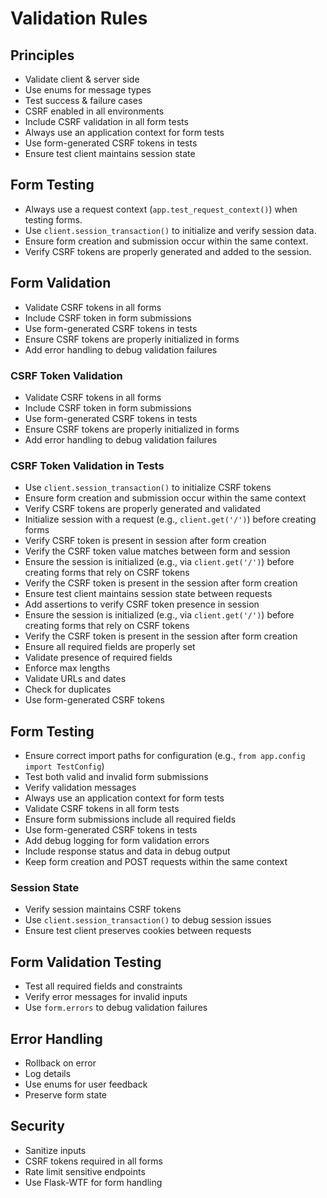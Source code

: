 # Validation Rules
## Principles
- Validate client & server side
- Use enums for message types
- Test success & failure cases
- CSRF enabled in all environments
- Include CSRF validation in all form tests
- Always use an application context for form tests
- Use form-generated CSRF tokens in tests
- Ensure test client maintains session state

## Form Testing
- Always use a request context (`app.test_request_context()`) when testing forms.
- Use `client.session_transaction()` to initialize and verify session data.
- Ensure form creation and submission occur within the same context.
- Verify CSRF tokens are properly generated and added to the session.

## Form Validation
- Validate CSRF tokens in all forms
- Include CSRF token in form submissions
- Use form-generated CSRF tokens in tests
- Ensure CSRF tokens are properly initialized in forms
- Add error handling to debug validation failures

### CSRF Token Validation
- Validate CSRF tokens in all forms
- Include CSRF token in form submissions
- Use form-generated CSRF tokens in tests
- Ensure CSRF tokens are properly initialized in forms
- Add error handling to debug validation failures

### CSRF Token Validation in Tests
- Use `client.session_transaction()` to initialize CSRF tokens
- Ensure form creation and submission occur within the same context
- Verify CSRF tokens are properly generated and validated
- Initialize session with a request (e.g., `client.get('/')`) before creating forms
- Verify CSRF token is present in session after form creation
- Verify the CSRF token value matches between form and session
- Ensure the session is initialized (e.g., via `client.get('/')`) before creating forms that rely on CSRF tokens
- Verify the CSRF token is present in the session after form creation
- Ensure test client maintains session state between requests
- Add assertions to verify CSRF token presence in session
- Ensure the session is initialized (e.g., via `client.get('/')`) before creating forms that rely on CSRF tokens
- Verify the CSRF token is present in the session after form creation
- Ensure all required fields are properly set
- Validate presence of required fields
- Enforce max lengths
- Validate URLs and dates
- Check for duplicates
- Use form-generated CSRF tokens

## Form Testing
- Ensure correct import paths for configuration (e.g., `from app.config import TestConfig`)
- Test both valid and invalid form submissions
- Verify validation messages
- Always use an application context for form tests
- Validate CSRF tokens in all form tests
- Ensure form submissions include all required fields
- Use form-generated CSRF tokens in tests
- Add debug logging for form validation errors
- Include response status and data in debug output
- Keep form creation and POST requests within the same context

### Session State
- Verify session maintains CSRF tokens
- Use `client.session_transaction()` to debug session issues
- Ensure test client preserves cookies between requests

## Form Validation Testing
- Test all required fields and constraints
- Verify error messages for invalid inputs
- Use `form.errors` to debug validation failures

## Error Handling
- Rollback on error
- Log details
- Use enums for user feedback
- Preserve form state

## Security
- Sanitize inputs
- CSRF tokens required in all forms
- Rate limit sensitive endpoints
- Use Flask-WTF for form handling

